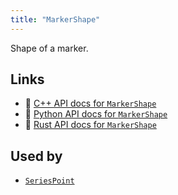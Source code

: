 ```yaml
---
title: "MarkerShape"
---
```


Shape of a marker.


## Links
 * 🌊 [C++ API docs for `MarkerShape`](https://ref.rerun.io/docs/cpp/stable/structrerun_1_1components_1_1MarkerShape.html?speculative-link)
 * 🐍 [Python API docs for `MarkerShape`](https://ref.rerun.io/docs/python/stable/common/components?speculative-link#rerun.components.MarkerShape)
 * 🦀 [Rust API docs for `MarkerShape`](https://docs.rs/rerun/latest/rerun/components/struct.MarkerShape.html?speculative-link)


## Used by

* [`SeriesPoint`](../archetypes/series_point.md?speculative-link)
